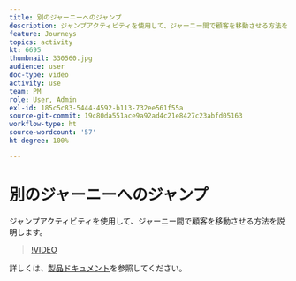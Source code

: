 ```yaml
---
title: 別のジャーニーへのジャンプ
description: ジャンプアクティビティを使用して、ジャーニー間で顧客を移動させる方法を説明します。
feature: Journeys
topics: activity
kt: 6695
thumbnail: 330560.jpg
audience: user
doc-type: video
activity: use
team: PM
role: User, Admin
exl-id: 185c5c83-5444-4592-b113-732ee561f55a
source-git-commit: 19c80da551ace9a92ad4c21e8427c23abfd05163
workflow-type: ht
source-wordcount: '57'
ht-degree: 100%

---
```


# 別のジャーニーへのジャンプ

ジャンプアクティビティを使用して、ジャーニー間で顧客を移動させる方法を説明します。

>[!VIDEO](https://video.tv.adobe.com/v/330560?quality=12)

詳しくは、[製品ドキュメント](https://experienceleague.adobe.com/docs/journeys/using/building-journeys/about-journey-building/action-activities/jump.html?lang=jp#building-journeys)を参照してください。
